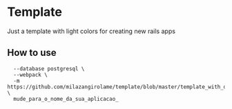 # Template

Just a template with light colors for creating new rails apps

## How to use

``` rails new \
  --database postgresql \
  --webpack \
  -m https://github.com/milazangirolame/template/blob/master/template_with_devise.rb \
  mude_para_o_nome_da_sua_aplicacao_


  ```


